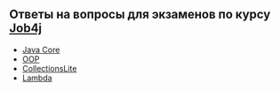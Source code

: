 ## Ответы на вопросы для экзаменов по курсу [Job4j](https://job4j.ru/ "https://job4j.ru")

+ [Java Core](exam_questions/Core.md#core)
+ [OOP](exam_questions/OOP.md#oop)
+ [CollectionsLite](exam_questions/CollectionsLite.md#CollectionsLite)
+ [Lambda](exam_questions/Lambda.md#Lambda)



